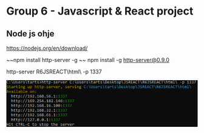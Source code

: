 # Group 6 - Javascript & React project


## Node js ohje

https://nodejs.org/en/download/

~~npm install http-server -g ~~ npm install -g http-server@0.9.0

http-server R6JSREACT\html\ -p 1337

![Ohje](ohje.png)
